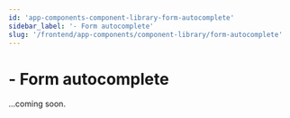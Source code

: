 ```yaml
---
id: 'app-components-component-library-form-autocomplete'
sidebar_label: '- Form autocomplete'
slug: '/frontend/app-components/component-library/form-autocomplete'
---
```


# - Form autocomplete

...coming soon.
